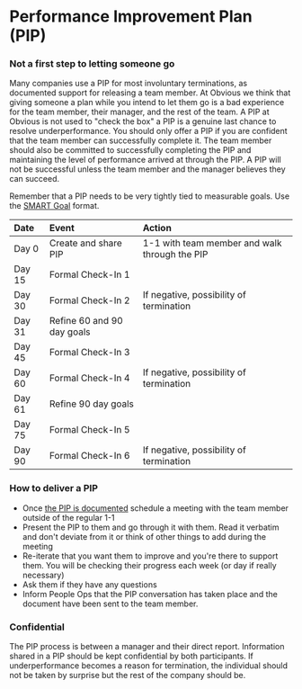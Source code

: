 # Performance Improvement Plan \(PIP\)

### Not a first step to letting someone go

Many companies use a PIP for most involuntary terminations, as documented support for releasing a team member. At Obvious we think that giving someone a plan while you intend to let them go is a bad experience for the team member, their manager, and the rest of the team. A PIP at Obvious is not used to "check the box" a PIP is a genuine last chance to resolve underperformance. You should only offer a PIP if you are confident that the team member can successfully complete it. The team member should also be committed to successfully completing the PIP and maintaining the level of performance arrived at through the PIP. A PIP will not be successful unless the team member and the manager believes they can succeed.

Remember that a PIP needs to be very tightly tied to measurable goals. Use the [SMART Goal](../../../employee-handbook/how-we-work/smart-goals.md) format.

| Date | Event | Action |
| :--- | :--- | :--- |
| Day 0 | Create and share PIP | 1-1 with team member and walk through the PIP |
| Day 15 | Formal Check-In 1 |  |
| Day 30 | Formal Check-In 2 | If negative, possibility of termination |
| Day 31 | Refine 60 and 90 day goals |  |
| Day 45 | Formal Check-In 3 |  |
| Day 60 | Formal Check-In 4 | If negative, possibility of termination |
| Day 61 | Refine 90 day goals |  |
| Day 75 | Formal Check-In 5 |  |
| Day 90 | Formal Check-In 6 | If negative, possibility of termination |

### How to deliver a PIP

* Once [the PIP is documented](sample-pip-letter.md) schedule a meeting with the team member outside of the regular 1-1
* Present the PIP to them and go through it with them. Read it verbatim and don't deviate from it or think of other things to add during the meeting
* Re-iterate that you want them to improve and you're there to support them. You will be checking their progress each week \(or day if really necessary\)
* Ask them if they have any questions
* Inform People Ops that the PIP conversation has taken place and the document have been sent to the team member.

### Confidential

The PIP process is between a manager and their direct report. Information shared in a PIP should be kept confidential by both participants. If underperformance becomes a reason for termination, the individual should not be taken by surprise but the rest of the company should be.

